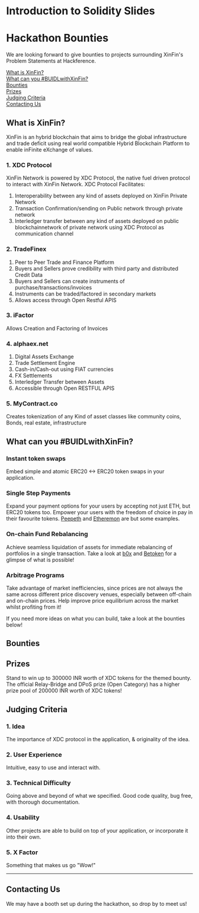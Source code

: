 # Introduction to Solidity Slides



# Hackathon Bounties
We are looking forward to give bounties to projects surrounding XinFin's Problem Statements at Hackference.

<!-- Table Of Contents-->
[What is XinFin?](#what-is-xinfin)<br>
[What can you #BUIDLwithXinFin?](#what-can-you-buidlwithxinfin)<br>
[Bounties](#bounties)<br>
[Prizes](#prizes)<br>
[Judging Criteria](#judging-criteria)<br>
[Contacting Us](#contacting-us)

## What is XinFin?
XinFin is an hybrid blockchain that aims to bridge the global infrastructure and trade deficit using real world compatible
Hybrid Blockchain Platform to enable inFinite eXchange of values.

### 1. XDC Protocol
XinFin Network is powered by XDC Protocol, the native fuel driven protocol to interact with XinFin Network.
XDC Protocol Facilitates:
  1. Interoperability between any kind of assets deployed on XinFin Private Network
  2. Transaction Confirmation/sending on Public network through private network
  3. Interledger transfer between any kind of assets deployed on public blockchainnetwork of private network using XDC 
  Protocol as communication channel

### 2. TradeFinex
  1. Peer to Peer Trade and Finance Platform
  2. Buyers and Sellers prove credibility with third party and distributed Credit Data 
  3. Buyers and Sellers can create instruments of purchase/transactions/invoices
  4. Instruments can be traded/factored in secondary markets
  5. Allows access through Open Restful APIS

### 3. iFactor
Allows Creation and Factoring of Invoices

### 4. alphaex.net
  1. Digital Assets Exchange
  2. Trade Settlement Engine
  3. Cash-in/Cash-out using FIAT currencies
  4. FX Settlements
  5. Interledger Transfer between Assets
  6. Accessible through Open RESTFUL APIS

### 5. MyContract.co
Creates tokenization of any Kind of asset classes like community coins, Bonds, real estate, infrastructure

## What can you #BUIDLwithXinFin?

### Instant token swaps
Embed simple and atomic ERC20 <-> ERC20 token swaps in your application.

### Single Step Payments
Expand your payment options for your users by accepting not just ETH, but ERC20 tokens too. Empower your users with the freedom of choice in pay in their favourite tokens. [Peepeth](https://peepeth.com/a/crowdfunding) and [Etheremon](https://hackernoon.com/etheremon-integrates-with-kybers-on-chain-liquidity-protocol-a-new-payment-solution-for-ccbb36dfd595) are but some examples.

### On-chain Fund Rebalancing
Achieve seamless liquidation of assets for immediate rebalancing of portfolios in a single transaction. Take a look at [b0x](https://medium.com/@b0xNet/kyber-bzx-b6f5330289a6) and [Betoken](https://medium.com/betoken/6-primordial-reasons-to-build-a-decentralized-hedge-fund-with-kyber-1bbb3ed6a4d9) for a glimpse of what is possible!

### Arbitrage Programs
Take advantage of market inefficiencies, since prices are not always the same across different price discovery venues, especially between off-chain and on-chain prices. Help improve price equilibrium across the market whilst profiting from it!

If you need more ideas on what you can build, take a look at the bounties below!

## Bounties

## Prizes
Stand to win up to 300000 INR worth of XDC tokens for the themed bounty. The official Relay-Bridge and DPoS prize (Open Category) has a higher prize pool of 200000 INR worth of XDC tokens!

## Judging Criteria
### 1. Idea
The importance of XDC protocol in the application, & originality of the idea.

### 2. User Experience
Intuitive, easy to use and interact with.

### 3. Technical Difficulty
Going above and beyond of what we specified. Good code quality, bug free, with thorough documentation.

### 4. Usability
Other projects are able to build on top of your application, or incorporate it into their own.

### 5. X Factor
Something that makes us go "Wow!"

---

## Contacting Us
We may have a booth set up during the hackathon, so drop by to meet us!
